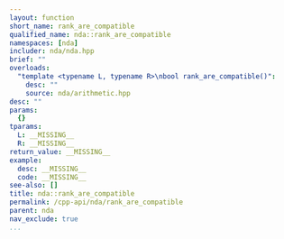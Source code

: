 ```yaml
---
layout: function
short_name: rank_are_compatible
qualified_name: nda::rank_are_compatible
namespaces: [nda]
includer: nda/nda.hpp
brief: ""
overloads:
  "template <typename L, typename R>\nbool rank_are_compatible()":
    desc: ""
    source: nda/arithmetic.hpp
desc: ""
params:
  {}
tparams:
  L: __MISSING__
  R: __MISSING__
return_value: __MISSING__
example:
  desc: __MISSING__
  code: __MISSING__
see-also: []
title: nda::rank_are_compatible
permalink: /cpp-api/nda/rank_are_compatible
parent: nda
nav_exclude: true
...
```


